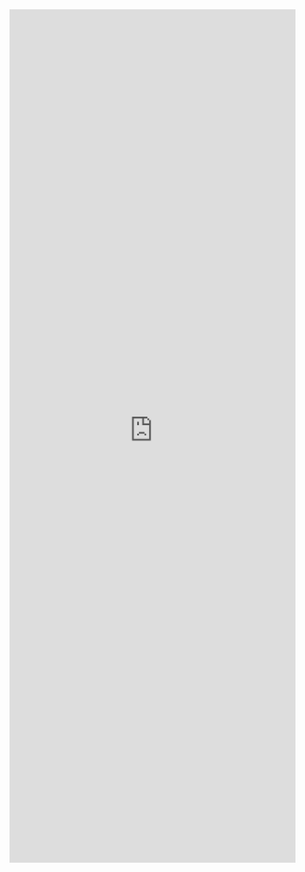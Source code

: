 <iframe 
    title='List Examples'
    src='https://fabricweb.z5.web.core.windows.net/pr-deploy-site/refs/pull/9333/merge/fabric-website-resources/dist/index.html#/examples/list?docsExample=true'
    frameborder='no'
    height='1500'
    style='width: 100%;'
>